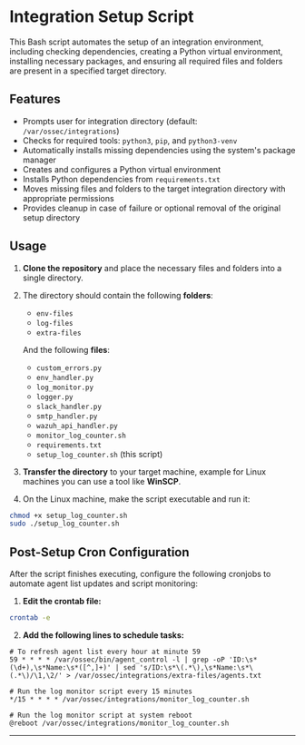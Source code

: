 # Integration Setup Script

This Bash script automates the setup of an integration environment, including checking dependencies, creating a Python virtual environment, installing necessary packages, and ensuring all required files and folders are present in a specified target directory.

## Features

- Prompts user for integration directory (default: `/var/ossec/integrations`)
- Checks for required tools: `python3`, `pip`, and `python3-venv`
- Automatically installs missing dependencies using the system's package manager
- Creates and configures a Python virtual environment
- Installs Python dependencies from `requirements.txt`
- Moves missing files and folders to the target integration directory with appropriate permissions
- Provides cleanup in case of failure or optional removal of the original setup directory

## Usage

1. **Clone the repository** and place the necessary files and folders into a single directory.

2. The directory should contain the following **folders**:
   - `env-files`
   - `log-files`
   - `extra-files`

   And the following **files**:
   - `custom_errors.py`
   - `env_handler.py`
   - `log_monitor.py`
   - `logger.py`
   - `slack_handler.py`
   - `smtp_handler.py`
   - `wazuh_api_handler.py`
   - `monitor_log_counter.sh`
   - `requirements.txt`
   - `setup_log_counter.sh` (this script)

3. **Transfer the directory** to your target machine, example for Linux machines you can use a tool like **WinSCP**.

4. On the Linux machine, make the script executable and run it:

```bash
chmod +x setup_log_counter.sh
sudo ./setup_log_counter.sh
```

## Post-Setup Cron Configuration

After the script finishes executing, configure the following cronjobs to automate agent list updates and script monitoring:

1. **Edit the crontab file:**

```bash
crontab -e
```

2. **Add the following lines to schedule tasks:**

```cron
# To refresh agent list every hour at minute 59
59 * * * * /var/ossec/bin/agent_control -l | grep -oP 'ID:\s*(\d+),\s*Name:\s*([^,]+)' | sed 's/ID:\s*\(.*\),\s*Name:\s*\(.*\)/\1,\2/' > /var/ossec/integrations/extra-files/agents.txt

# Run the log monitor script every 15 minutes
*/15 * * * * /var/ossec/integrations/monitor_log_counter.sh

# Run the log monitor script at system reboot
@reboot /var/ossec/integrations/monitor_log_counter.sh
```

---